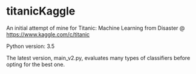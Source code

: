 # titanicKaggle
An initial attempt of mine for Titanic: Machine Learning from Disaster @ https://www.kaggle.com/c/titanic

Python version: 3.5

The latest version, main_v2.py, evaluates many types of classifiers before opting for the best one.
